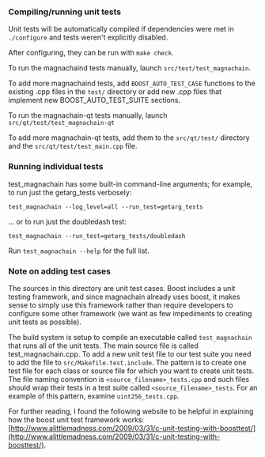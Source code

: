 ### Compiling/running unit tests

Unit tests will be automatically compiled if dependencies were met in `./configure`
and tests weren't explicitly disabled.

After configuring, they can be run with `make check`.

To run the magnachaind tests manually, launch `src/test/test_magnachain`.

To add more magnachaind tests, add `BOOST_AUTO_TEST_CASE` functions to the existing
.cpp files in the `test/` directory or add new .cpp files that
implement new BOOST_AUTO_TEST_SUITE sections.

To run the magnachain-qt tests manually, launch `src/qt/test/test_magnachain-qt`

To add more magnachain-qt tests, add them to the `src/qt/test/` directory and
the `src/qt/test/test_main.cpp` file.

### Running individual tests

test_magnachain has some built-in command-line arguments; for
example, to run just the getarg_tests verbosely:

    test_magnachain --log_level=all --run_test=getarg_tests

... or to run just the doubledash test:

    test_magnachain --run_test=getarg_tests/doubledash

Run `test_magnachain --help` for the full list.

### Note on adding test cases

The sources in this directory are unit test cases.  Boost includes a
unit testing framework, and since magnachain already uses boost, it makes
sense to simply use this framework rather than require developers to
configure some other framework (we want as few impediments to creating
unit tests as possible).

The build system is setup to compile an executable called `test_magnachain`
that runs all of the unit tests.  The main source file is called
test_magnachain.cpp. To add a new unit test file to our test suite you need 
to add the file to `src/Makefile.test.include`. The pattern is to create 
one test file for each class or source file for which you want to create 
unit tests.  The file naming convention is `<source_filename>_tests.cpp` 
and such files should wrap their tests in a test suite 
called `<source_filename>_tests`. For an example of this pattern, 
examine `uint256_tests.cpp`.

For further reading, I found the following website to be helpful in
explaining how the boost unit test framework works:
[http://www.alittlemadness.com/2009/03/31/c-unit-testing-with-boosttest/](http://www.alittlemadness.com/2009/03/31/c-unit-testing-with-boosttest/).
